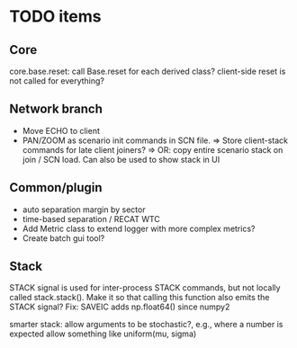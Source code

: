 # TODO items
## Core
core.base.reset: call Base.reset for each derived class?
client-side reset is not called for everything?

## Network branch
- Move ECHO to client
- PAN/ZOOM as scenario init commands in SCN file.
=> Store client-stack commands for late client joiners?
=> OR: copy entire scenario stack on join / SCN load. Can also be used to show stack in UI

## Common/plugin
- auto separation margin by sector
- time-based separation / RECAT WTC
- Add Metric class to extend logger with more complex metrics?
- Create batch gui tool?

## Stack
STACK signal is used for inter-process STACK commands, but not locally called stack.stack(). Make it so that calling this function also 
emits the STACK signal?
Fix: SAVEIC adds np.float64() since numpy2

smarter stack: allow arguments to be stochastic?, e.g., where a number is expected allow something like uniform(mu, sigma)